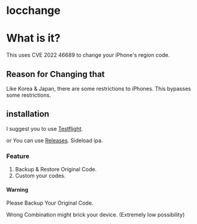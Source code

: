 # locchange

<h1> What is it?</h1>


This uses CVE 2022 46689 to change your iPhone's region code. 

<h2> Reason for Changing that</h2>

Like Korea & Japan, there are some restrictions to iPhones. This bypasses some restrictions.

## installation

I suggest you to use [Testflight]("https://testflight.apple.com/join/M4bvduzr").

or You can use [Releases]("https://github.com/PARKasd/locchange/releases"). Sideload ipa.

### Feature 

1. Backup & Restore Original Code.
2. Custom your codes.

#### Warning

Please Backup Your Original Code.

Wrong Combination might brick your device. (Extremely low possibility)
